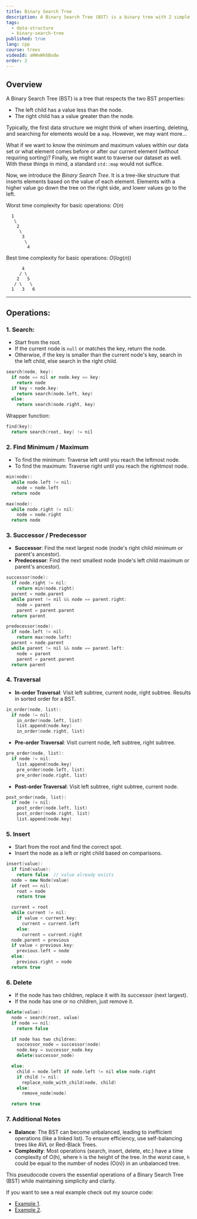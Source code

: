 ```yaml
---
title: Binary Search Tree
description: A Binary Search Tree (BST) is a binary tree with 2 simple, yet important, properties.
tags:
  - data-structure
  - binary-search-tree
published: true
lang: cpp
course: trees
videoId: aHWvWk6Bodw
order: 2
---
```


## Overview

A Binary Search Tree (BST) is a tree that respects the two BST properties:
- The left child has a value less than the node.
- The right child has a value greater than the node.

Typically, the first data structure we might think of when inserting, deleting, and searching for elements would be a `map`. However, we may want more...

What if we want to know the minimum and maximum values within our data set or what element comes before or after our current element (without requiring sorting)? Finally, we might want to traverse our dataset as well. With these things in mind, a standard `std::map` would not suffice.

Now, we introduce the _Binary Search Tree_. It is a tree-like structure that inserts elements based on the value of each element. Elements with a higher value go down the tree on the right side, and lower values go to the left.

Worst time complexity for basic operations: $O(n)$
```
  1
   \
    2
     \
      3
       \
        4
```

Best time complexity for basic operations: $O(log(n))$
```
      4
     / \
    2   5
   / \   \
  1   3   6
```

---

## Operations:

### 1. Search:
- Start from the root.
- If the current node is `null` or matches the key, return the node.
- Otherwise, if the key is smaller than the current node's key, search in the left child, else search in the right child.

```cpp
search(node, key):
  if node == nil or node.key == key:
    return node
  if key < node.key:
    return search(node.left, key)
  else:
    return search(node.right, key)
```

Wrapper function:

```cpp
find(key):
  return search(root, key) != nil
```

### 2. Find Minimum / Maximum
- To find the minimum: Traverse left until you reach the leftmost node.
- To find the maximum: Traverse right until you reach the rightmost node.

```cpp
min(node):
  while node.left != nil:
    node = node.left
  return node

max(node):
  while node.right != nil:
    node = node.right
  return node
```

### 3. Successor / Predecessor
- **Successor**: Find the next largest node (node's right child minimum or parent's ancestor).
- **Predecessor**: Find the next smallest node (node's left child maximum or parent's ancestor).

```cpp
successor(node):
  if node.right != nil:
    return min(node.right)
  parent = node.parent
  while parent != nil && node == parent.right:
    node = parent
    parent = parent.parent
  return parent

predecessor(node):
  if node.left != nil:
    return max(node.left)
  parent = node.parent
  while parent != nil && node == parent.left:
    node = parent
    parent = parent.parent
  return parent
```

### 4. Traversal
- **In-order Traversal**: Visit left subtree, current node, right subtree. Results in sorted order for a BST.

```cpp
in_order(node, list):
  if node != nil:
    in_order(node.left, list)
    list.append(node.key)
    in_order(node.right, list)
```

- **Pre-order Traversal**: Visit current node, left subtree, right subtree.

```cpp
pre_order(node, list):
  if node != nil:
    list.append(node.key)
    pre_order(node.left, list)
    pre_order(node.right, list)
```

- **Post-order Traversal**: Visit left subtree, right subtree, current node.

```cpp
post_order(node, list):
  if node != nil:
    post_order(node.left, list)
    post_order(node.right, list)
    list.append(node.key)
```

### 5. Insert
- Start from the root and find the correct spot.
- Insert the node as a left or right child based on comparisons.

```cpp
insert(value):
  if find(value):
    return false  // value already exists
  node = new Node(value)
  if root == nil:
    root = node
    return true

  current = root
  while current != nil:
    if value < current.key:
      current = current.left
    else:
      current = current.right
  node.parent = previous
  if value < previous.key:
    previous.left = node
  else:
    previous.right = node
  return true
```

### 6. Delete
- If the node has two children, replace it with its successor (next largest).
- If the node has one or no children, just remove it.

```cpp
delete(value):
  node = search(root, value)
  if node == nil:
    return false

  if node has two children:
    successor_node = successor(node)
    node.key = successor_node.key
    delete(successor_node)

  else:
    child = node.left if node.left != nil else node.right
    if child != nil:
      replace_node_with_child(node, child)
    else:
      remove_node(node)

  return true
```

### 7. Additional Notes
- **Balance**: The BST can become unbalanced, leading to inefficient operations (like a linked list). To ensure efficiency, use self-balancing trees like AVL or Red-Black Trees.
- **Complexity**: Most operations (search, insert, delete, etc.) have a time complexity of O(h), where `h` is the height of the tree. In the worst case, `h` could be equal to the number of nodes (O(n)) in an unbalanced tree.

This pseudocode covers the essential operations of a Binary Search Tree (BST) while maintaining simplicity and clarity.

If you want to see a real example check out my source code:
- <a href="https://github.com/ethanokamura/dsa/tree/main/trees/bst-1" target="_blank">Example 1</a>.
- <a href="https://github.com/ethanokamura/dsa/tree/main/trees/bst-2" target="_blank">Example 2</a>.